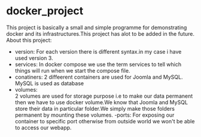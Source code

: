 # docker_project
This project is basically a small and simple programme for demonstrating docker and its infrastructures.This project has alot to be added in the future.
About this project:
- version:
    For each version there is different syntax.in my case i have used version 3.
- services:
    In docker compose we use the term services to tell which things will run when we start the compose file.
- conatiners:
    2 diffeerent containers are used for Joomla and MySQL. MySQL is used as database
- volumes:    
    2 volumes are used for storage purpose i.e to make our data permanent then we have to use docker volume.We know that Joomla and MySQL store their data in particular folder.We simply make those folders permanent by mounting these volumes.
-ports:
    For exposing our container to specific port otherwise from outside world we won't be able to access our webapp.
